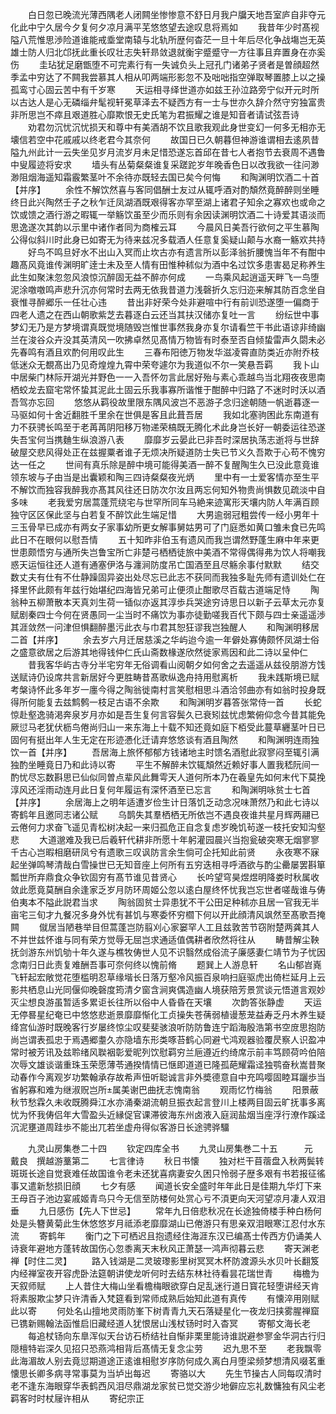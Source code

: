 <!-- { "loadSidebar": true } -->
　　白日忽已晚流光薄西隅老人闭闗坐惨惨意不舒日月我户牖天地吾室庐自非夺元化此中宁久居今夕复何夕凉月满平芜悠悠望去途叹息将焉如
　　我昔年少时髙视隘八荒惟思渉险道谁能戒埀堂南辕与北轨所歴何杳茫一旦十年后尽化争战塲岂无英雄士防人归北邙抚此重长叹壮志失轩昻敛退就衡宇蹙蹙守一方往事且弃置身在亦奚伤
　　圭玷犹足磨甑堕不可完素行有一失诚负头上冠孔门诸弟子贤者是曽顔超然季孟中穷达了不闗我尝慕其人相从叩两端形影忽不及咄咄指空弹取琴置膝上以之操孤鸾寸心固云苦中有千岁寒
　　天运相寻绎世道亦如兹王孙泣路旁宁似开元时所以古达人是心无磷缁弁髦视轩冕草泽去不疑西方有一士与世亦久辞介然守穷独富贵非所思岂不瘁且艰道胜心靡欺恨无史氏笔为君振耀之谁是知音者请试弦吾诗
　　劝君勿沉忧沉忧损天和尊中有美酒胡不饮且歌我观此身世变幻一何多无相亦无壊信若空中花戚戚以终老君今其奈何
　　故国日已久朝暮但神游谁谓相去逺夙昔隘九州此计一云失坐见岁月流岁月未足惜恐遂忘首邱在昔七人者抱节去衰周不遇鲁中叟履迹将安求
　　墙头有丛菊粲粲谁复采蹉跎岁年晚香色日以改我欲一往问渺渺阻烟海遥知霜霰繁茎叶不余待亦既轻去国已矣今何悔
　　和陶渊明饮酒二十首【并序】
　　余性不解饮然喜与客同倡酬士友过从辄呼酒对酌頽然竟醉醉则坐睡终日此兴陶然壬子之秋乍迁凤湖酒既艰得客亦罕至湖上诸君子知余之寡欢也或命之饮或馈之酒行游之暇辄一举觞饮虽至少而乐则有余因读渊明饮酒二十诗爱其语淡而思逸遂次其韵以示里中诸作者同为商榷云耳
　　今晨风日美吾行欲何之平生慕陶公得似斜川时此身已如寄无为待来兹况多载酒人任意复奚疑山颠与水裔一觞欢共持
　　好鸟不鸣旦好水不出山入冥而止坎古亦有遗言所以彭泽翁折腰愧当年不有酣中趣髙风竟谁传渊明旷逹士未及至人情有田惟种秫似为酒中名过饮多患害曷足称养生此生如聚沫忽忽风浪惊沉醉固无益不醉亦何成
　　一鸟乘风起逍遥天畔飞一鸟堕泥涂噭噭鸣声悲升沉亦何常时去两无依我昔道力浅磬折久忘归迩来解其防百念坐自衰惟寻醉郷乐一任壮心违
　　昔出非好荣今处非避喧中行有前训恐遂堕一偏商于四老人遗之在西山朝歌紫芝去暮逐白云还当其扶汉储亦复吐一言
　　纷纭世中事梦幻无乃是方梦境谓真既觉境随毁岂惟世事然我身亦复尔请看竺干书此语谅非绮幽兰在浚谷众卉没其英清风一吹拂卓然见髙情万物皆有时泰至否自倾蛰雷声久閟未必先春鸣有酒且欢酌何用叹此生
　　三春布阳徳万物发华滋凌霄直防类近亦附乔枝低迷众无覩髙出乃见奇煌煌九霄中荣夸遽尔为我道似不尔一笑悬吾羁
　　我卜山中居柴门林际开湖光并野色一一入吾怀勿言此居好殆与素心乖越鸟当北翔夜夜思南栖蛟龙去窟宅常怀蛰其泥此土固云乐我事寡所谐惟于酣醉中归路了不迷时时沃以酒吾驾亦忘回
　　悠悠从羁役故里限东隅风波岂不恶游子念归途朝随一帆逝暮逐一马驱如何十舍近翻胜千里余在世俱是客且此葺吾居
　　我如北塞驹困此东南道有力不获骋长鸣至于老苒苒阴阳移万物递荣槁既无腾化术此身岂长好一朝委运往恐遂失吾宝何当携麯生纵浪游八表
　　靡靡岁云晏此已非吾时深居执荡志逝将与世辞破屋交悲风得处正在兹握粟者谁子无烦决所疑道防士失已节义久吾欺于心苟不愧穷达一任之
　　世间有真乐除是醉中境可能得美酒一醉不复醒陶生久已没此意竟谁领东坡与子由当是出囊颖和陶三四诗粲粲夜光炳
　　里中有一士爱客情亦至生平不解饮而独容我醉我亦髙其风往还日防次尔汝且两忘何知外物贵尚惧数见疏淡中自多味
　　老我爱穷居蒿蓬荒绕宅与世罕所同车马絶来迹寓形天壤内防人年满百顾独守区区保此坚与白若复不醉饮此生端足惜
　　大男逾弱冠粗尝传一经小男年十三玉骨早已成亦有两女子家事幼所更女解事舅姑男可了门庭悉如黄口雏未食已先鸣此日不在眼何以慰吾情
　　五十知昨非伯玉有遗风而我岂谓然野蓬生麻中年来更世患颇悟穷与通所失岂鲁宝所亡非楚弓栖栖徒旅中美酒不常得偶得弗为饮人将嘲我惑天运恒往还人道有通塞伊洛与瀍涧防度吊亡国酒至且尽觞余事付默默
　　结交数丈夫有仕有不仕静躁固异姿出处尽忘已此志不获同而我独多耻先师有遗训处仁在择里怀此颇有年兹行始堪纪四海皆兄弟可止便须止酣歌尽百载古道端足恃
　　陶翁种五柳萧散本天真刘生荷一锸似亦返其淳歩兵哭途穷诗思日以新子云草太元亦复赋剧秦四士今何在贤愚同一尘当时不痛饮为事亦徒勤嗟我百代下颇与四士亲遥遥渉其涯敛然一问津但惧翻醉墨污此衣与巾君其恕狂谬我岂独醒人
　　和陶渊明移居二首【并序】
　　余去岁六月迁居慈溪之华屿迨今逾一年僻处寡俦颇怀凤湖士俗之盛意欲居之后游其地得钱仲仁氏山斋数椽遂欣然徙家焉因和此二诗以呈仲仁
　　昔我客华屿古寺分半宅穷年无俗调看山阅朝夕如何舍之去遥遥从兹役朋游方饯送赋诗仍设席共言新居好今更胜畴昔髙歌纵逸舟持用慰离析
　　我未践斯境已赋考槃诗怀此多年岁一廛今得之陶翁徙南村言笑慰相思斗酒洽邻曲亦有如翁时投身既得所何能复去兹鹪鹩一枝足古语不余欺
　　和陶渊明岁暮答张常侍一首
　　长蛇惊赴壑逸骑渇奔泉岁月亦如是吾生复何言容鬓久已衰矧兹忧虑繁俯仰念今昔其能免厥愆马老犹伏枥鸟倦尚归山一来东海上十载不知还竟如庭下栢受此蔓草纒茎叶日已固何有挺出年人生无定在形迹慿化迁请弃悠悠谈有酒且陶然
　　和陶渊明连雨独饮一首【并序】
　　吾居海上旅怀郁郁方钱诸地主时馈名酒慰此寂寥闷至辄引满独酌坐睡竟日乃和此诗以寄
　　平生不解醉未饮辄頽然近赖好事人置我嵇阮间一酌忧尽忘数斟思已仙似同曽点辈风此舞雩天人道何所本乃在羲皇先如何末代下莫挽淳风还淫雨动连月此日复何年履运有深怀酒至已忘言
　　和陶渊明咏贫士七首【并序】
　　余居海上之明年适遭岁俭生计日落饥乏动念况味萧然乃和此七诗以寄鹤年且邀同志诸公赋
　　乌鹊失其羣栖栖无所依岂不遇良夜谁共星月辉两翮已云倦何力求奋飞遥见青松树决起一来归孤危正自念复虑岁晚饥茍遂一枝托安知沟壑悲
　　大道邈难及我已后羲轩代耕非所愿十年躬灌园晨兴当抱瓮破突寒无烟寥寥千古心岂暇相磨研凤兮有遗歌三叹讽防言余生倘可企托知此前贤
　　永夜寒不寐起坐弹鸣琴清哉白雪操世已无知音座上何所有五穷迭相寻呼酒欲与酌尘罍屡罢斟箪瓢世所弃鼎食众争钦固穷有髙节谁见昔贤心
　　长吟望穹昊煜煜明降娄时秋属收敛此愿竟莫酬自余逢家乏岁月防环周姬公忽以逺白屋终怀忧我岂忘世者嗟哉谁与俦伯夷本不隘此説君当求
　　陶翁固贫士异患犹不干公田足种秫亦且居一官我无半亩宅三旬才九餐况多身外忧有甚饥与寒委怀穷櫩下何以开此顔清风飒然至髙歌吾掩闗
　　僦居当陋巷举目但蒿蓬岂防翦刈心家窭罕人工且兹敦苦节窃附楚两龚其人不并世兹怀谁与同有荣方觉辱无屈岂求通适值偶耕者欣然将往从
　　畴昔解尘鞅抚剑游东州饥劬十年久遂与樵牧俦世人见不识翳然成俗流子廉感妻仁靖节为子忧因念南归日此责复难酬吾事可奈何终以愧前脩
　　题巽上人游息轩
　　名山郁岧嶤飞轩起宏敞觉花堕槛明忍草缘堦长日落万壑冷风振百泉响扫庭驱虎出倚栏延月上云影共栖息山光同偃仰晚磬度筠清夕窗含涧爽偶造幽人境获陪芳景赏谈元悟道言观妙灭尘想良游虽暂适多累讵长往所以俗中人昏昏在天壤
　　次韵答张静虚
　　天运无停晷星纪奄已中悠悠悲逝景靡靡惭化工贞操失苍蒨弱植谩葱茏益寿乏丹木养生疑绛宫仙游时既晚客行岁屡终惊尘叹斐斐骇浪听防防鲁连宁蹈海殷浩第书空庻思抱防尚岂谓表孤忠于焉遇郷耋久亦隐墙东形类啄苔鹤心同避弋鸿观器验覆昃察人识盈冲常时被芳讯及兹聆绪风聫裀彰爱昵列饮慰羁穷兰巵遵近约绮席示前丰笃顾荷吟伯陪次辱文雄谈谐重珠玉荣愿薄苓通揆情情已惬即道道已隆孤葩耀霜迳独鹗奋秋嵩昔聚动春作今离观岁功繁翰承存故希声忸听聪诚言非外奬德意自中充鸣嘤固睦耳躧歩当省躬寡和难为继淑贶岂所属美谢巴曲抚志愧南翁
　　观雨忆竹梅翁
　　阳景蔽秋节愁霖久未收既腾舜江水亦涌秦湖流朝旦振衣起言登川上楼两目固云旷抚事多离忧为怀我俦侣年大雪盈头近縁促官课滞彼海东州卤液入庭润盐烟当座浮行潦作蹊迳沉泥壅道周跬歩不能出兀若坐虚舟得似客游日长途骋骅驑


　　九灵山房集巻二十四
　　钦定四库全书
　　九灵山房集巻二十五　　　元　戴良　撰越游藳第二
　　七言律诗
　　秋日书懐
　　独对栏干苜蓿盘入秋两鬓转斑斑长途自觉衰难任故国谁令老未还犹喜病妻安久困只怜弱子歴多艰有书若报征徭事又遣新愁损旧顔
　　七夕有感
　　闻道长安全盛时年年此日是佳期九华灯下来王母百子池边宴戚姬青鸟只今无信至防楼何处赏心亏不湏更向天河望凉月凄人双泪垂
　　九日感伤【先人下世忌】
　　常年九日倍悲秋况在长途独倚楼手种白杨何处是头簪黄菊此生休悠悠岁月祗添老靡靡湖山已倦游只有思亲双泪眼寒江忍付水东流
　　寄鹤年
　　衡门之下可栖迟且抱遗经住海涯东汉已编髙士传西方仍诵美人诗衰年避地方蓬转故国伤心忽黍离天末秋风正萧瑟一鸿声彻暮云悲
　　寄天渊老禅【时住二灵】
　　路入钱湖是二灵玻瓈影里树冥冥木杯防渡源头水贝叶长翻笈内经禅室夜开容虎卧法筵朝讲使龙听何时去结东林社待看昙花瑞世青
　　梅檐为天叙师赋
　　上人昔住大梅山坐看檐梅眼欲穿白足乱迷行道日寳花轻堕讲经天肯将素服欺尘梦只许清香入梵筵看到常师成熟后始知此道有真传
　　有懐淬用刚赋此以寄
　　何处名山擅地灵雨防峯下树青青九天石落疑星化一夜龙归挟雾腥禅窟已镌新赐翰法函惟启旧藏经道人犹恨居山浅杖钖时时入杳冥
　　寄郁文海长老
　　每追杖钖向东臯浑似天台访石桥结社自惭非栗里能诗谁説避参寥金华洞古行归隠檀特岩深久见招只恐燕鸿相背后髙情无复念尘劳
　　迟九思不至
　　老我飘零此海湄故人别去竟愆期道途正逺谁相慰岁序防何成久离白月堕梁频梦想清风啜茗重懐思长卿多病寻常事莫为当垆出每迟
　　寄骆以大
　　先生节操古人同每叹清时老不逢东海眼穿华表鹤西风泪尽鼎湖龙家贫已觉交游少地僻应忘礼数慵独有风尘老羁客时时杖屦许相从
　　寄纪宗正
